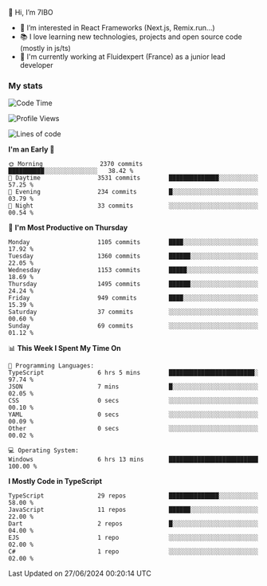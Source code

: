 👋 Hi, I’m 7IBO

- 👀 I’m interested in React Frameworks (Next.js, Remix.run...)
- 📚 I love learning new technologies, projects and open source code (mostly in js/ts)
- 💼 I'm currently working at Fluidexpert (France) as a junior lead developer

### My stats
<!--START_SECTION:waka-->
![Code Time](http://img.shields.io/badge/Code%20Time-667%20hrs%2050%20mins-blue)

![Profile Views](http://img.shields.io/badge/Profile%20Views-0-blue)

![Lines of code](https://img.shields.io/badge/From%20Hello%20World%20I%27ve%20Written-7.1%20million%20lines%20of%20code-blue)

**I'm an Early 🐤** 

```text
🌞 Morning                2370 commits        ██████████░░░░░░░░░░░░░░░   38.42 % 
🌆 Daytime                3531 commits        ██████████████░░░░░░░░░░░   57.25 % 
🌃 Evening                234 commits         █░░░░░░░░░░░░░░░░░░░░░░░░   03.79 % 
🌙 Night                  33 commits          ░░░░░░░░░░░░░░░░░░░░░░░░░   00.54 % 
```
📅 **I'm Most Productive on Thursday** 

```text
Monday                   1105 commits        ████░░░░░░░░░░░░░░░░░░░░░   17.92 % 
Tuesday                  1360 commits        ██████░░░░░░░░░░░░░░░░░░░   22.05 % 
Wednesday                1153 commits        █████░░░░░░░░░░░░░░░░░░░░   18.69 % 
Thursday                 1495 commits        ██████░░░░░░░░░░░░░░░░░░░   24.24 % 
Friday                   949 commits         ████░░░░░░░░░░░░░░░░░░░░░   15.39 % 
Saturday                 37 commits          ░░░░░░░░░░░░░░░░░░░░░░░░░   00.60 % 
Sunday                   69 commits          ░░░░░░░░░░░░░░░░░░░░░░░░░   01.12 % 
```


📊 **This Week I Spent My Time On** 

```text
💬 Programming Languages: 
TypeScript               6 hrs 5 mins        ████████████████████████░   97.74 % 
JSON                     7 mins              █░░░░░░░░░░░░░░░░░░░░░░░░   02.05 % 
CSS                      0 secs              ░░░░░░░░░░░░░░░░░░░░░░░░░   00.10 % 
YAML                     0 secs              ░░░░░░░░░░░░░░░░░░░░░░░░░   00.09 % 
Other                    0 secs              ░░░░░░░░░░░░░░░░░░░░░░░░░   00.02 % 

💻 Operating System: 
Windows                  6 hrs 13 mins       █████████████████████████   100.00 % 
```

**I Mostly Code in TypeScript** 

```text
TypeScript               29 repos            ██████████████░░░░░░░░░░░   58.00 % 
JavaScript               11 repos            ██████░░░░░░░░░░░░░░░░░░░   22.00 % 
Dart                     2 repos             █░░░░░░░░░░░░░░░░░░░░░░░░   04.00 % 
EJS                      1 repo              ░░░░░░░░░░░░░░░░░░░░░░░░░   02.00 % 
C#                       1 repo              ░░░░░░░░░░░░░░░░░░░░░░░░░   02.00 % 
```




 Last Updated on 27/06/2024 00:20:14 UTC
<!--END_SECTION:waka-->
